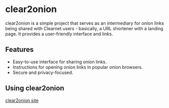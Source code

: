 # clear2onion
clear2onion is a simple project that serves as an intermediary for onion links being shared with Clearnet users - basically, a URL shortener with a landing page. It provides a user-friendly interface and links.

## Features
- Easy-to-use interface for sharing onion links.
- Instructions for opening onion links in popular onion browsers.
- Secure and privacy-focused.

## Using clear2onion
[clear2onion site](https://clear2onion.pages.dev)


<!-- ## Contributing

We welcome contributions! Please see our [contributing guide](CONTRIBUTING.md) for more details. -->
